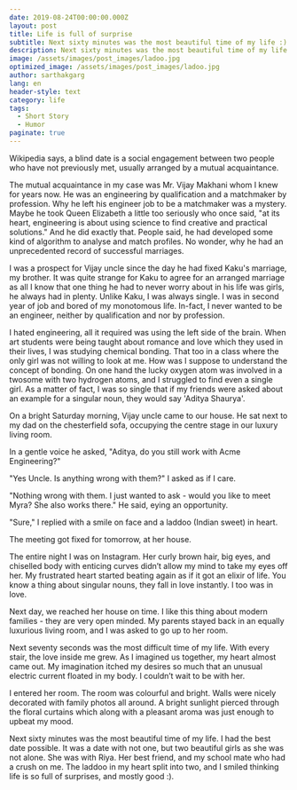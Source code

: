 ```yaml
---
date: 2019-08-24T00:00:00.000Z
layout: post
title: Life is full of surprise
subtitle: Next sixty minutes was the most beautiful time of my life :).
description: Next sixty minutes was the most beautiful time of my life :).
image: /assets/images/post_images/ladoo.jpg
optimized_image: /assets/images/post_images/ladoo.jpg
author: sarthakgarg
lang: en
header-style: text
category: life
tags:
  - Short Story
  - Humor
paginate: true
---
```

Wikipedia says, a blind date is a social engagement between two people who have not previously met, usually arranged by a mutual acquaintance. 

The mutual acquaintance in my case was Mr. Vijay Makhani whom I knew for years now. He was an engineering by qualification and a matchmaker by profession. Why he left his engineer job to be a matchmaker was a mystery. Maybe he took Queen Elizabeth a little too seriously who once said, "at its heart, engineering is about using science to find creative and practical solutions." And he did exactly that. People said, he had developed some kind of algorithm to analyse and match profiles. No wonder, why he had an unprecedented record of successful marriages.

I was a prospect for Vijay uncle since the day he had fixed Kaku's marriage, my brother. It was quite strange for Kaku to agree for an arranged marriage as all I know that one thing he had to never worry about in his life was girls, he always had in plenty. Unlike Kaku, I was always single. I was in second year of job and bored of my monotomous life. In-fact, I never wanted to be an engineer, neither by qualification and nor by profession.

I hated engineering, all it required was using the left side of the brain. When art students were being taught about romance and love which they used in their lives, I was studying chemical bonding. That too in a class where the only girl was not willing to look at me. How was I suppose to understand the concept of bonding. On one hand the lucky oxygen atom was involved in a twosome with two hydrogen atoms, and I struggled to find even a single girl. As a matter of fact, I was so single that if my friends were asked about an example for a singular noun, they would say 'Aditya Shaurya'. 

On a bright Saturday morning, Vijay uncle came to our house. He sat next to my dad on the chesterfield sofa, occupying the centre stage in our luxury living room. 

In a gentle voice he asked, "Aditya, do you still work with Acme Engineering?" 

"Yes Uncle. Is anything wrong with them?" I asked as if I care.

"Nothing wrong with them. I just wanted to ask - would you like to meet Myra? She also works there." He said, eying an opportunity.

"Sure," I replied with a smile on face and a laddoo (Indian sweet) in heart.

The meeting got fixed for tomorrow, at her house. 

The entire night I was on Instagram. Her curly brown hair, big eyes, and chiselled body with enticing curves didn’t allow my mind to take my eyes off her. My frustrated heart started beating again as if it got an elixir of life. You know a thing about singular nouns, they fall in love instantly. I too was in love.

Next day, we reached her house on time. I like this thing about modern families - they are very open minded. My parents stayed back in an equally luxurious living room, and I was asked to go up to her room.

Next seventy seconds was the most difficult time of my life. With every stair, the love inside me grew. As I imagined us together, my heart almost came out.  My imagination itched my desires so much that an unusual electric current floated in my body. I couldn’t wait to be with her.

I entered her room. The room was colourful and bright. Walls were nicely decorated with family photos all around. A bright sunlight pierced through the floral curtains which along with a pleasant aroma was just enough to upbeat my mood.

Next sixty minutes was the most beautiful time of my life. I had the best date possible. It was a date with not one, but two beautiful girls as she was not alone. She was with Riya. Her best friend, and my school mate who had a crush on me. The laddoo in my heart split into two, and I smiled thinking life is so full of surprises, and mostly good :).
